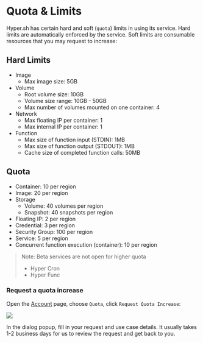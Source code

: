 # Quota & Limits

Hyper.sh has certain hard and soft (`quota`) limits in using its service. Hard limits are automatically enforced by the service. Soft limits are consumable resources that you may request to increase:

## Hard Limits
- Image
	- Max image size: 5GB
- Volume
	- Root volume size: 10GB
	- Volume size range: 10GB - 50GB
	- Max number of volumes mounted on one container: 4
- Network
	- Max floating IP per container: 1
	- Max internal IP per container: 1
- Function
	- Max size of function input (STDIN): 1MB
	- Max size of function output (STDOUT): 1MB
	- Cache size of completed function calls: 50MB

## Quota
- Container: 10 per region
- Image:  20 per region
- Storage
	- Volume: 40 volumes per region
	- Snapshot: 40 snapshots per region
- Floating IP: 2 per region
- Credential: 3 per region
- Security Group: 100 per region
- Service: 5 per region
- Concurrent function execution (container): 10 per region

> Note: Beta services are not open for higher quota
> - Hyper Cron
> - Hyper Func

### Request a quota increase

Open the [Account](https://console.hyper.sh/account/) page, choose `Quota`, click `Request Quota Increase`:

![](https://trello-attachments.s3.amazonaws.com/57ac415d5c5774e392d184a5/2374x1104/864d7065d6e9bb4bbc15cfa23bf0b59e/quota.png)

In the dialog popup, fill in your request and use case details. It usually takes 1-2 business days for us to review the request and get back to you.
